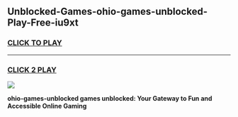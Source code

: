 
## Unblocked-Games-ohio-games-unblocked-Play-Free-iu9xt
<h3>
<a href="https://premium76.site?title=ohio-games-unblocked&ref=15A">CLICK TO PLAY</a></h3>
<hr>

<h3>
<a href="https://premium76.site?title=ohio-games-unblocked&ref=15A">CLICK 2 PLAY</a>
  
</h3>

<a href="https://premium76.site?title=ohio-games-unblocked&ref=15A"><img src="https://clearcache.store/games.png"></a>


**ohio-games-unblocked games unblocked: Your Gateway to Fun and Accessible Online Gaming**
